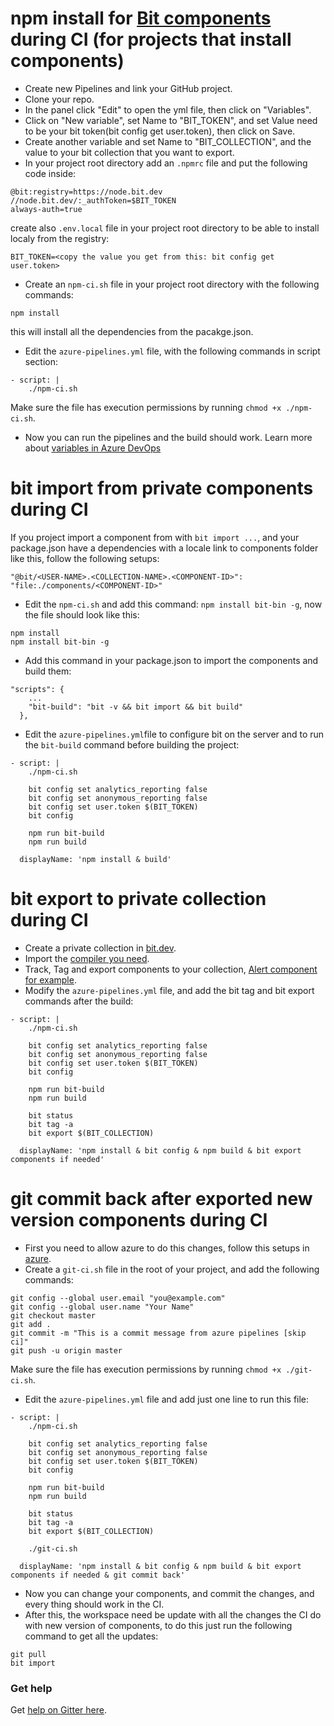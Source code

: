 # npm install for [Bit components](https://github.com/teambit/bit) during CI (for projects that install components)

- Create new Pipelines and link your GitHub project.
- Clone your repo.
- In the panel click "Edit" to open the yml file, then click on "Variables".
- Click on "New variable", set Name to "BIT_TOKEN", and set Value need to be your bit token(bit config get user.token), then click on Save.
- Create another variable and set Name to "BIT_COLLECTION", and the value to your bit collection that you want to export.
- In your project root directory add an `.npmrc` file and put the following code inside:

```
@bit:registry=https://node.bit.dev
//node.bit.dev/:_authToken=$BIT_TOKEN
always-auth=true
```
create also `.env.local` file in your project root directory to be able to install localy from the registry:
```
BIT_TOKEN=<copy the value you get from this: bit config get user.token>
```
- Create an `npm-ci.sh` file in your project root directory with the following commands:
```
npm install
```
this will install all the dependencies from the pacakge.json.
- Edit the `azure-pipelines.yml` file, with the following commands in script section:
```
- script: |
    ./npm-ci.sh
```
Make sure the file has execution permissions by running `chmod +x ./npm-ci.sh`.
- Now you can run the pipelines and the build should work.
Learn more about [variables in Azure DevOps](https://docs.microsoft.com/en-us/azure/devops/pipelines/process/variables?view=azure-devops&tabs=yaml%2Cbatch)

# bit import from private components during CI 
If you project import a component from with `bit import ...`, and your package.json have a dependencies with a locale link to components folder like this, follow the following setups:
```
"@bit/<USER-NAME>.<COLLECTION-NAME>.<COMPONENT-ID>": "file:./components/<COMPONENT-ID>"
```
- Edit the `npm-ci.sh` and add this command: `npm install bit-bin -g`, now the file should look like this:
```
npm install
npm install bit-bin -g
```
- Add this command in your package.json to import the components and build them:  
```
"scripts": {
    ...
    "bit-build": "bit -v && bit import && bit build"
  },
```
- Edit the `azure-pipelines.yml`file to configure bit on the server and to run the `bit-build` command before building the project:
```
- script: |
    ./npm-ci.sh
    
    bit config set analytics_reporting false
    bit config set anonymous_reporting false
    bit config set user.token $(BIT_TOKEN)
    bit config 
 
    npm run bit-build
    npm run build

  displayName: 'npm install & build'
```

# bit export to private collection during CI
- Create a private collection in [bit.dev](bit.dev).
- Import the [compiler you need](https://bit.dev/bit/envs).
- Track, Tag and export components to your collection, [Alert component for example](src/components/Alert.js).
- Modify the `azure-pipelines.yml` file, and add the bit tag and bit export commands after the build:
```
- script: |
    ./npm-ci.sh
    
    bit config set analytics_reporting false
    bit config set anonymous_reporting false
    bit config set user.token $(BIT_TOKEN)
    bit config 
 
    npm run bit-build
    npm run build
    
    bit status
    bit tag -a
    bit export $(BIT_COLLECTION)

  displayName: 'npm install & bit config & npm build & bit export components if needed'
```

# git commit back after exported new version components during CI
- First you need to allow azure to do this changes, follow this setups in [azure](https://docs.microsoft.com/en-us/azure/devops/pipelines/scripts/git-commands?view=azure-devops&tabs=yaml).
- Create a `git-ci.sh` file in the root of your project, and add the following commands:
```
git config --global user.email "you@example.com"
git config --global user.name "Your Name"
git checkout master
git add .
git commit -m "This is a commit message from azure pipelines [skip ci]"
git push -u origin master
```
Make sure the file has execution permissions by running `chmod +x ./git-ci.sh`. 
- Edit the `azure-pipelines.yml` file and add just one line to run this file:
```
- script: |
    ./npm-ci.sh
    
    bit config set analytics_reporting false
    bit config set anonymous_reporting false
    bit config set user.token $(BIT_TOKEN)
    bit config 
 
    npm run bit-build
    npm run build
    
    bit status
    bit tag -a
    bit export $(BIT_COLLECTION)

    ./git-ci.sh

  displayName: 'npm install & bit config & npm build & bit export components if needed & git commit back'
```
- Now you can change your components, and commit the changes, and every thing should work in the CI.
- After this, the workspace need be update with all the changes the CI do with new version of components, to do this just run the following command to get all the updates:
```
git pull
bit import
```
### Get help

Get [help on Gitter here](https://gitter.im/bit-src/Bit).
